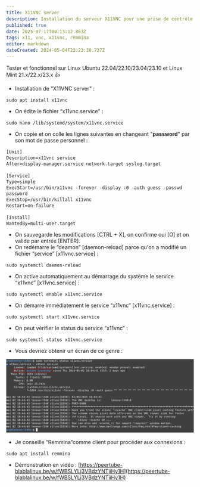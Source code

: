 ```yaml
---
title: X11VNC server
description: Installation du serveur X11VNC pour une prise de contrôle via un client comme Remmina. Testée et fonctionnelle sur Linux Ubuntu/Mint.
published: true
date: 2025-07-17T00:13:12.863Z
tags: x11, vnc, x11vnc, remmina
editor: markdown
dateCreated: 2024-05-04T22:23:38.737Z
---
```


Tester et fonctionnel sur Linux Ubuntu 22.04/22.10/23.04/23.10 et Linux Mint 21.x/22.x/23.x 👍

-   Installation de “X11VNC server" :

```plaintext
sudo apt install x11vnc
```

-   On édite le fichier “x11vnc.service" :

```plaintext
sudo nano /lib/systemd/system/x11vnc.service
```

-   On copie et on colle les lignes suivantes en changeant "**password**" par son mot de passe personnel :

```plaintext
[Unit]
Description=x11vnc service
After=display-manager.service network.target syslog.target

[Service]
Type=simple
ExecStart=/usr/bin/x11vnc -forever -display :0 -auth guess -passwd password
ExecStop=/usr/bin/killall x11vnc
Restart=on-failure

[Install]
WantedBy=multi-user.target
```

-   On sauvegarde les modifications \[CTRL + X\], on confirme oui \[O\] et on valide par entrée \[ENTER\].
-   On redémarre le “deamon” \[daemon-reload\] parce qu'on a modifié un fichier “service” \[x11vnc.service\] :

```plaintext
sudo systemctl daemon-reload
```

-   On active automatiquement au démarrage du système le service “x11vnc” \[x11vnc.service\] :

```plaintext
sudo systemctl enable x11vnc.service
```

-   On démarre immédiatement le service “x11vnc” \[x11vnc.service\] :

```plaintext
sudo systemctl start x11vnc.service
```

-   On peut vérifier le status du service “x11vnc” :

```plaintext
sudo systemctl status x11vnc.service
```

-   Vous devriez obtenir un écran de ce genre :

![](/x11vnc-service/x11vnc-service-status-running.png)

-   Je conseille “Remmina”comme client pour procéder aux connexions :

```plaintext
sudo apt install remmina
```

-   Démonstration en vidéo : [https://peertube-blablalinux.be/w/fWBSLYLj3VBdzYNTjiHy1H](https://peertube-blablalinux.be/w/fWBSLYLj3VBdzYNTjiHy1H)